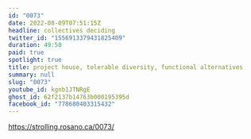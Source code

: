 ```yaml
---
id: "0073"
date: 2022-08-09T07:51:15Z
headline: collectives deciding
twitter_id: "1556913379431825409"
duration: 49:50
paid: true
spotlight: true
title: project house, tolerable diversity, functional alternatives
summary: null
slug: "0073"
youtube_id: kgnb1JTNRgE
ghost_id: 62f2137b14763b000195395d
facebook_id: "778680403315432"
---
```

https://strolling.rosano.ca/0073/
